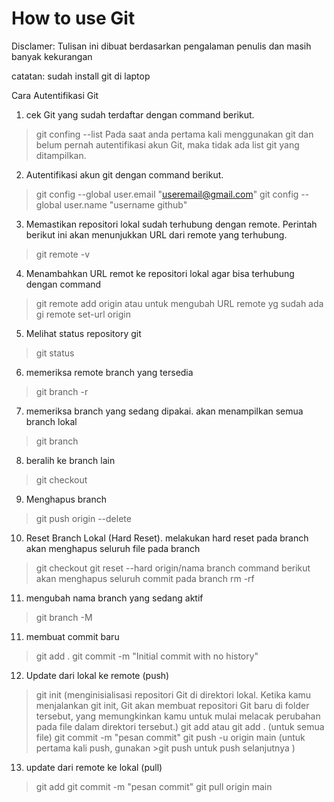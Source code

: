 # How to use Git 
Disclamer: Tulisan ini dibuat berdasarkan pengalaman penulis dan masih banyak kekurangan

catatan: sudah install git di laptop

Cara Autentifikasi Git
1. cek Git yang sudah terdaftar dengan command berikut.
>git confing --list
Pada saat anda pertama kali menggunakan git dan belum pernah autentifikasi akun Git, maka tidak ada list git yang ditampilkan.

2. Autentifikasi akun git dengan command berikut.
> git config --global user.email "useremail@gmail.com"
> git config --global user.name "username github"

3. Memastikan repositori lokal sudah terhubung dengan remote. Perintah berikut ini akan menunjukkan URL dari remote yang terhubung.
> git remote -v

4. Menambahkan URL remot ke repositori lokal agar bisa terhubung dengan command
> git remote add origin <URL-Repository>
atau untuk mengubah URL remote yg sudah ada
> gi remote set-url origin <URL-Repository>

5. Melihat status repository git 
> git status

6. memeriksa remote branch yang tersedia
> git branch -r

7. memeriksa branch yang sedang dipakai. akan menampilkan semua branch lokal
> git branch

8. beralih ke branch lain
> git checkout <nama branch>

9. Menghapus branch
> git push origin --delete <nama branch>

10. Reset Branch Lokal (Hard Reset). melakukan hard reset pada branch akan menghapus seluruh file pada branch
> git checkout <nama branch>
> git reset --hard origin/nama branch
command berikut akan menghapus seluruh commit pada branch
> rm -rf

11. mengubah nama branch yang sedang aktif
> git branch -M <nama branch>

11. membuat commit baru
> git add . 
> git commit -m "Initial commit with no history"

12. Update dari lokal ke remote (push)
> git init (menginisialisasi repositori Git di direktori lokal. Ketika kamu menjalankan git init, Git akan membuat repositori Git baru di folder tersebut, yang memungkinkan kamu untuk mulai melacak perubahan pada file dalam direktori tersebut.)
> git add <nama file> atau git add . (untuk semua file)
> git commit -m "pesan commit"
> git push -u origin main (untuk pertama kali push, gunakan >git push untuk push selanjutnya )

13. update dari remote ke lokal (pull)
> git add <nama file>
> git commit -m "pesan commit"
> git pull origin main


